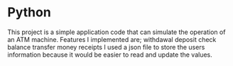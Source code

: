 # Python
This project is a simple application code that can simulate the operation of an ATM machine.
Features I implemented are;
  withdawal
  deposit
  check balance
  transfer money
  receipts
I used a json file to store the users information because it would be easier to read and update the values.
